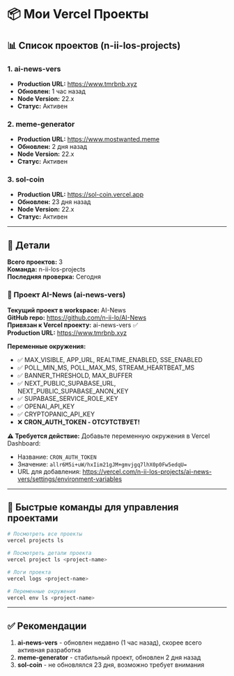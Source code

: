 # 📦 Мои Vercel Проекты

## 📊 Список проектов (n-ii-los-projects)

### 1. **ai-news-vers** 
- **Production URL:** https://www.tmrbnb.xyz
- **Обновлен:** 1 час назад
- **Node Version:** 22.x
- **Статус:** Активен

### 2. **meme-generator**
- **Production URL:** https://www.mostwanted.meme
- **Обновлен:** 2 дня назад
- **Node Version:** 22.x
- **Статус:** Активен

### 3. **sol-coin**
- **Production URL:** https://sol-coin.vercel.app
- **Обновлен:** 23 дня назад
- **Node Version:** 22.x
- **Статус:** Активен

---

## 📝 Детали

**Всего проектов:** 3  
**Команда:** n-ii-los-projects  
**Последняя проверка:** Сегодня

### 🎯 Проект AI-News (ai-news-vers)

**Текущий проект в workspace:** AI-News  
**GitHub repo:** https://github.com/n-ii-lo/AI-News  
**Привязан к Vercel проекту:** ai-news-vers ✅  
**Production URL:** https://www.tmrbnb.xyz

**Переменные окружения:**
- ✅ MAX_VISIBLE, APP_URL, REALTIME_ENABLED, SSE_ENABLED
- ✅ POLL_MIN_MS, POLL_MAX_MS, STREAM_HEARTBEAT_MS
- ✅ BANNER_THRESHOLD, MAX_BUFFER
- ✅ NEXT_PUBLIC_SUPABASE_URL, NEXT_PUBLIC_SUPABASE_ANON_KEY
- ✅ SUPABASE_SERVICE_ROLE_KEY
- ✅ OPENAI_API_KEY
- ✅ CRYPTOPANIC_API_KEY
- ❌ **CRON_AUTH_TOKEN - ОТСУТСТВУЕТ!**

**⚠️ Требуется действие:**
Добавьте переменную окружения в Vercel Dashboard:
- Название: `CRON_AUTH_TOKEN`
- Значение: `allr6M5i+uW/hxIim21gJM+gmvjgq7lhX0p0Fw5edqU=`
- URL для добавления: https://vercel.com/n-ii-los-projects/ai-news-vers/settings/environment-variables

---

## 🚀 Быстрые команды для управления проектами

```bash
# Посмотреть все проекты
vercel projects ls

# Посмотреть детали проекта
vercel project ls <project-name>

# Логи проекта
vercel logs <project-name>

# Переменные окружения
vercel env ls <project-name>
```

---

## ✅ Рекомендации

1. **ai-news-vers** - обновлен недавно (1 час назад), скорее всего активная разработка
2. **meme-generator** - стабильный проект, обновлен 2 дня назад
3. **sol-coin** - не обновлялся 23 дня, возможно требует внимания


